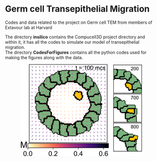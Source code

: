 # Germ cell Transepithelial Migration
Codes and data related to the project on Germ cell TEM from members of Extavour lab at Harvard

The directory **insilico** contains the Compucell3D project directory and within it, it has all the codes to simulate our model of transepithelial migration. </br>
The directory **CodesForFigures** contains all the python codes used for making the figures along with the data. </br>

<div align="center">
<img src="./TEM_github_logo.svg" alt="Project diagram" width="400"/>
</div>
